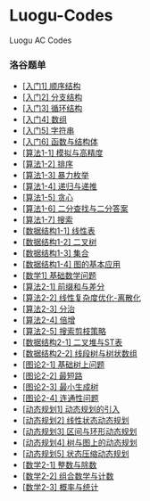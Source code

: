 # Luogu-Codes
Luogu AC Codes
### 洛谷题单
- [[入门1] 顺序结构](https://www.luogu.com.cn/training/100#problems)
- [[入门2] 分支结构](https://www.luogu.com.cn/training/101#problems)
- [[入门3] 循环结构](https://www.luogu.com.cn/training/102#problems)
- [[入门4] 数组](https://www.luogu.com.cn/training/103#problems)
- [[入门5] 字符串](https://www.luogu.com.cn/training/104#problems)
- [[入门6] 函数与结构体](https://www.luogu.com.cn/training/105#problems)
- [[算法1-1] 模拟与高精度](https://www.luogu.com.cn/training/106#problems)
- [[算法1-2] 排序](https://www.luogu.com.cn/training/107#problems)
- [[算法1-3] 暴力枚举](https://www.luogu.com.cn/training/108#problems)
- [[算法1-4] 递归与递推](https://www.luogu.com.cn/training/109#problems)
- [[算法1-5] 贪心](https://www.luogu.com.cn/training/110#problems)
- [[算法1-6] 二分查找与二分答案](https://www.luogu.com.cn/training/111#problems)
- [[算法1-7] 搜索](https://www.luogu.com.cn/training/112#problems)
- [[数据结构1-1] 线性表](https://www.luogu.com.cn/training/113#problems)
- [[数据结构1-2] 二叉树](https://www.luogu.com.cn/training/114#problems)
- [[数据结构1-3] 集合](https://www.luogu.com.cn/training/115#problems)
- [[数据结构1-4] 图的基本应用](https://www.luogu.com.cn/training/116#problems)
- [[数学1] 基础数学问题](https://www.luogu.com.cn/training/117#problems)
- [[算法2-1] 前缀和与差分](https://www.luogu.com.cn/training/200#problems)
- [[算法2-2] 线性复杂度优化-离散化](https://www.luogu.com.cn/training/201#problems)
- [[算法2-3] 分治](https://www.luogu.com.cn/training/202#problems)
- [[算法2-4] 倍增](https://www.luogu.com.cn/training/203#problems)
- [[算法2-5] 搜索剪枝策略](https://www.luogu.com.cn/training/204#problems)
- [[数据结构2-1] 二叉堆与ST表](https://www.luogu.com.cn/training/205#problems)
- [[数据结构2-2] 线段树与树状数组](https://www.luogu.com.cn/training/206#problems)
- [[图论2-1] 基础树上问题](https://www.luogu.com.cn/training/207#problems)
- [[图论2-2] 最短路](https://www.luogu.com.cn/training/208#problems)
- [[图论2-3] 最小生成树](https://www.luogu.com.cn/training/209#problems)
- [[图论2-4] 连通性问题](https://www.luogu.com.cn/training/210#problems)
- [[动态规划1] 动态规划的引入](https://www.luogu.com.cn/training/211#problems)
- [[动态规划2] 线性状态动态规划](https://www.luogu.com.cn/training/212#problems)
- [[动态规划3] 区间与环形动态规划](https://www.luogu.com.cn/training/213#problems)
- [[动态规划4] 树与图上的动态规划](https://www.luogu.com.cn/training/214#problems)
- [[动态规划5] 状态压缩动态规划](https://www.luogu.com.cn/training/215#problems)
- [[数学2-1] 整数与除数](https://www.luogu.com.cn/training/216#problems)
- [[数学2-2] 组合数学与计数](https://www.luogu.com.cn/training/217#problems)
- [[数学2-3] 概率与统计](https://www.luogu.com.cn/training/218#problems)
